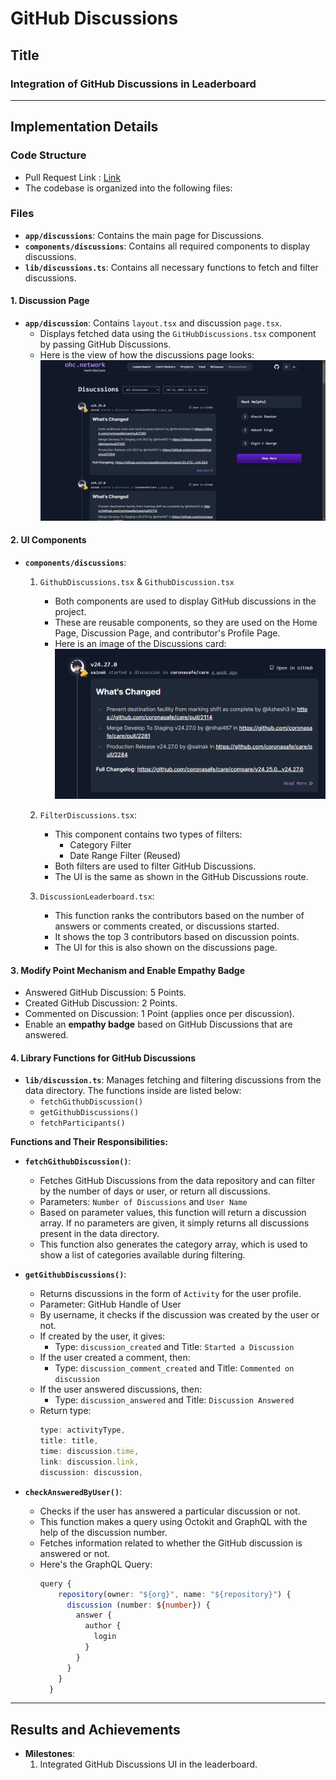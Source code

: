 # GitHub Discussions

## Title
### **Integration of GitHub Discussions in Leaderboard**

---

## Implementation Details

### Code Structure
- Pull Request Link : [Link](https://github.com/coronasafe/leaderboard/pull/463)
- The codebase is organized into the following files:

### Files

- **`app/discussions`**: Contains the main page for Discussions.
- **`components/discussions`**: Contains all required components to display discussions.
- **`lib/discussions.ts`**: Contains all necessary functions to fetch and filter discussions.

#### 1. Discussion Page

- **`app/discussion`**: Contains `layout.tsx` and discussion `page.tsx`.
  - Displays fetched data using the `GitHubDiscussions.tsx` component by passing GitHub Discussions.
  - Here is the view of how the discussions page looks:
    ![Discussion Page](../../../static/img/leaderboard/discussions/discussion_page.png)

#### 2. UI Components

- **`components/discussions`**:
  
  1. `GithubDiscussions.tsx` & `GithubDiscussion.tsx`
     - Both components are used to display GitHub discussions in the project.
     - These are reusable components, so they are used on the Home Page, Discussion Page, and contributor's Profile Page.
     - Here is an image of the Discussions card:
       ![Discussion Card](../../../static/img/leaderboard/discussions/discussion_card.png)
    
  2. `FilterDiscussions.tsx`:
     - This component contains two types of filters:
       - Category Filter
       - Date Range Filter (Reused)
     - Both filters are used to filter GitHub Discussions.
     - The UI is the same as shown in the GitHub Discussions route.
   
  3. `DiscussionLeaderboard.tsx`:
     - This function ranks the contributors based on the number of answers or comments created, or discussions started.
     - It shows the top 3 contributors based on discussion points.
     - The UI for this is also shown on the discussions page.

#### 3. Modify Point Mechanism and Enable Empathy Badge
- Answered GitHub Discussion: 5 Points.
- Created GitHub Discussion: 2 Points.
- Commented on Discussion: 1 Point (applies once per discussion).
- Enable an **empathy badge** based on GitHub Discussions that are answered.

#### 4. Library Functions for GitHub Discussions
- **`lib/discussion.ts`**: Manages fetching and filtering discussions from the data directory. The functions inside are listed below:
  - `fetchGithubDiscussion()`
  - `getGithubDiscussions()`
  - `fetchParticipants()`

**Functions and Their Responsibilities:**

- **`fetchGithubDiscussion()`**:
  - Fetches GitHub Discussions from the data repository and can filter by the number of days or user, or return all discussions.
  - Parameters: `Number of Discussions` and `User Name`
  - Based on parameter values, this function will return a discussion array. If no parameters are given, it simply returns all discussions present in the data directory.
  - This function also generates the category array, which is used to show a list of categories available during filtering.

- **`getGithubDiscussions()`**: 
  - Returns discussions in the form of `Activity` for the user profile.
  - Parameter: GitHub Handle of User
  - By username, it checks if the discussion was created by the user or not.
  - If created by the user, it gives:
    - Type: `discussion_created` and Title: `Started a Discussion`
  - If the user created a comment, then:
    - Type: `discussion_comment_created` and Title: `Commented on discussion`
  - If the user answered discussions, then:
    - Type: `discussion_answered` and Title: `Discussion Answered`
  - Return type:
    ```typescript
    type: activityType,
    title: title,
    time: discussion.time,
    link: discussion.link,
    discussion: discussion,
    ```

- **`checkAnsweredByUser()`**: 
  - Checks if the user has answered a particular discussion or not.
  - This function makes a query using Octokit and GraphQL with the help of the discussion number.
  - Fetches information related to whether the GitHub discussion is answered or not.
  - Here's the GraphQL Query:
    ```typescript
    query {
        repository(owner: "${org}", name: "${repository}") {
          discussion (number: ${number}) {
            answer {
              author {
                login
              }
            }
          }
        }
      }
    ```
---

## Results and Achievements
- **Milestones**: 
  1. Integrated GitHub Discussions UI in the leaderboard.

